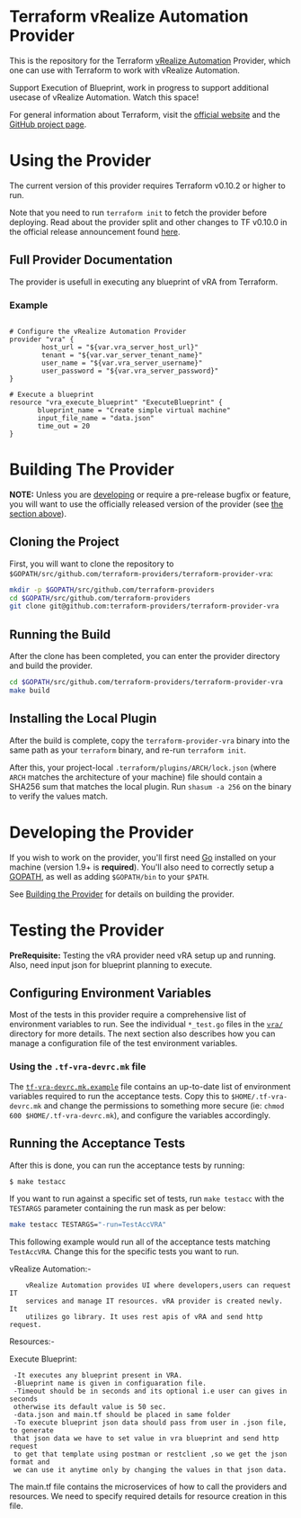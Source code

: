 # Terraform vRealize Automation Provider

This is the repository for the Terraform [vRealize Automation][1] Provider, which one can use
with Terraform to work with vRealize Automation.

[1]: https://www.vmware.com/products/vrealize-automation.html

Support Execution of Blueprint, work in progress to support additional usecase of vRealize Automation.
Watch this space!

For general information about Terraform, visit the [official website][3] and the
[GitHub project page][4].

[3]: https://terraform.io/
[4]: https://github.com/hashicorp/terraform

# Using the Provider

The current version of this provider requires Terraform v0.10.2 or higher to
run.

Note that you need to run `terraform init` to fetch the provider before
deploying. Read about the provider split and other changes to TF v0.10.0 in the
official release announcement found [here][4].

[4]: https://www.hashicorp.com/blog/hashicorp-terraform-0-10/

## Full Provider Documentation

The provider is usefull in executing any blueprint of vRA from Terraform.

### Example
```hcl

# Configure the vRealize Automation Provider
provider "vra" {
        host_url = "${var.vra_server_host_url}"
        tenant = "${var.var_server_tenant_name}"
        user_name = "${var.vra_server_username}"
        user_password = "${var.vra_server_password}"
}

# Execute a blueprint
resource "vra_execute_blueprint" "ExecuteBlueprint" {
       blueprint_name = "Create simple virtual machine"
       input_file_name = "data.json"
       time_out = 20
}
```

# Building The Provider

**NOTE:** Unless you are [developing][7] or require a pre-release bugfix or feature,
you will want to use the officially released version of the provider (see [the
section above][8]).

[7]: #developing-the-provider
[8]: #using-the-provider


## Cloning the Project

First, you will want to clone the repository to
`$GOPATH/src/github.com/terraform-providers/terraform-provider-vra`:

```sh
mkdir -p $GOPATH/src/github.com/terraform-providers
cd $GOPATH/src/github.com/terraform-providers
git clone git@github.com:terraform-providers/terraform-provider-vra
```

## Running the Build

After the clone has been completed, you can enter the provider directory and
build the provider.

```sh
cd $GOPATH/src/github.com/terraform-providers/terraform-provider-vra
make build
```

## Installing the Local Plugin

After the build is complete, copy the `terraform-provider-vra` binary into
the same path as your `terraform` binary, and re-run `terraform init`.

After this, your project-local `.terraform/plugins/ARCH/lock.json` (where `ARCH`
matches the architecture of your machine) file should contain a SHA256 sum that
matches the local plugin. Run `shasum -a 256` on the binary to verify the values
match.

# Developing the Provider

If you wish to work on the provider, you'll first need [Go][9] installed on your
machine (version 1.9+ is **required**). You'll also need to correctly setup a
[GOPATH][10], as well as adding `$GOPATH/bin` to your `$PATH`.

[9]: https://golang.org/
[10]: http://golang.org/doc/code.html#GOPATH

See [Building the Provider][11] for details on building the provider.

[11]: #building-the-provider

# Testing the Provider

**PreRequisite:** Testing the vRA provider need vRA setup up and running. Also, need input json for blueprint planning to execute.

## Configuring Environment Variables

Most of the tests in this provider require a comprehensive list of environment
variables to run. See the individual `*_test.go` files in the
[`vra/`](vra/) directory for more details. The next section also
describes how you can manage a configuration file of the test environment
variables.

### Using the `.tf-vra-devrc.mk` file

The [`tf-vra-devrc.mk.example`](tf-odl-devrc.mk.example) file contains
an up-to-date list of environment variables required to run the acceptance
tests. Copy this to `$HOME/.tf-vra-devrc.mk` and change the permissions to
something more secure (ie: `chmod 600 $HOME/.tf-vra-devrc.mk`), and
configure the variables accordingly.

## Running the Acceptance Tests

After this is done, you can run the acceptance tests by running:

```sh
$ make testacc
```

If you want to run against a specific set of tests, run `make testacc` with the
`TESTARGS` parameter containing the run mask as per below:

```sh
make testacc TESTARGS="-run=TestAccVRA"
```

This following example would run all of the acceptance tests matching
`TestAccVRA`. Change this for the specific tests you want to
run.



vRealize Automation:-
      
        vRealize Automation provides UI where developers,users can request IT 
        services and manage IT resources. vRA provider is created newly. It 
        utilizes go library. It uses rest apis of vRA and send http request.   


Resources:-

Execute Blueprint:

     -It executes any blueprint present in VRA.
     -Blueprint name is given in configuaration file.
     -Timeout should be in seconds and its optional i.e user can gives in seconds 
     otherwise its default value is 50 sec.
     -data.json and main.tf should be placed in same folder
     -To execute blueprint json data should pass from user in .json file, to generate 
     that json data we have to set value in vra blueprint and send http request
     to get that template using postman or restclient ,so we get the json format and 
     we can use it anytime only by changing the values in that json data.

The main.tf file contains the microservices of how to call the providers and resources. We need to specify required details for resource creation in this file.